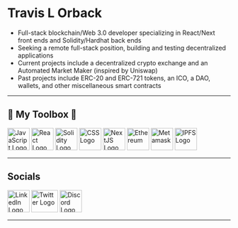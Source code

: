 # Travis L Orback

- Full-stack blockchain/Web 3.0 developer specializing in React/Next front ends and Solidity/Hardhat back ends
- Seeking a remote full-stack position, building and testing decentralized applications
- Current projects include a decentralized crypto exchange and an Automated Market Maker (inspired by Uniswap)
- Past projects include ERC-20 and ERC-721 tokens, an ICO, a DAO, wallets, and other miscellaneous smart contracts

---

## 🧰 My Toolbox 🧰

<img src="https://cdn.worldvectorlogo.com/logos/logo-javascript.svg" alt="JavaScript Logo" width="50" height="50" style="pointer-events: none; cursor: default" /> <img src="https://cdn.worldvectorlogo.com/logos/react-1.svg" alt="React Logo" width="50" height="50" /> <img src="https://cdn.worldvectorlogo.com/logos/solidity.svg" alt="Solidity Logo" width="50" height="50"/> <img src="https://cdn.worldvectorlogo.com/logos/css-3.svg" alt="CSS Logo" width="50" height="50"/> <img src="https://www.svgrepo.com/show/354113/nextjs-icon.svg" alt="NextJS Logo" width="50" height="50" /> <img src="https://cdn.worldvectorlogo.com/logos/ethereum-eth.svg" alt="Ethereum" width="50" height="50"/> <img src="https://github.com/MetaMask/brand-resources/raw/master/SVG/metamask-fox.svg" alt="Metamask" widt="50" height="50"/> <img src="https://docs.ipfs.tech/images/ipfs-logo.svg" alt="IPFS Logo" width="50" height="50" />

---

## Socials

<a href="https://www.linkedin.com/in/travislorback/" target="_blank" rel="noreferrer"><img src="https://cdn.worldvectorlogo.com/logos/linkedin-icon-2.svg" alt="LinkedIn Logo" width="50" height="50" /></a> <a href="https://twitter.com/tlorback" target="_blank" rel="noreferrer"><img src="https://upload.wikimedia.org/wikipedia/sco/thumb/9/9f/Twitter_bird_logo_2012.svg/172px-Twitter_bird_logo_2012.svg.png?20141014130605" alt="Twitter Logo" width="60" height="50" /></a> <a href="https://www.discordapp.com/users/652256581915902002" target="_blank" rel="noreferrer"><img src="https://assets-global.website-files.com/6257adef93867e50d84d30e2/636e0a69f118df70ad7828d4_icon_clyde_blurple_RGB.svg" alt="Discord Logo" width="50" height="50" /></a>

---


<!--
**WYTANA/WYTANA** is a ✨ _special_ ✨ repository because its `README.md` (this file) appears on your GitHub profile.

Here are some ideas to get you started:

- 🔭 I’m currently working on ...
- 🌱 I’m currently learning ...
- 👯 I’m looking to collaborate on ...
- 🤔 I’m looking for help with ...
- 💬 Ask me about ...
- 📫 How to reach me: ...
- 😄 Pronouns: ...
- ⚡ Fun fact: ...
-->
